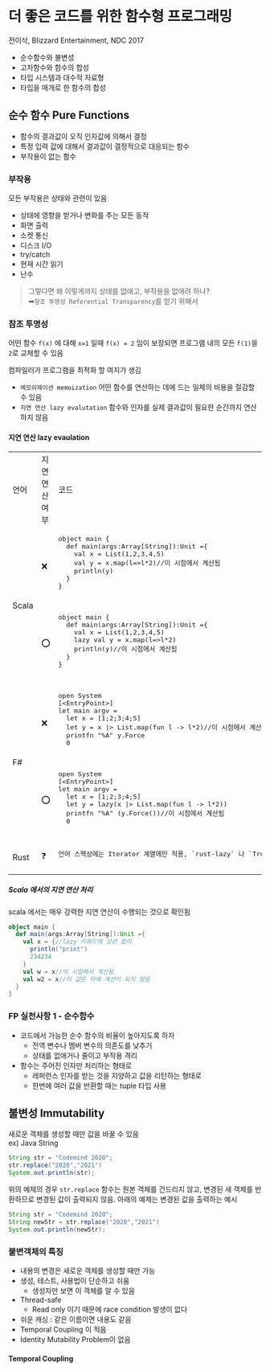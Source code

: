 # 더 좋은 코드를 위한 함수형 프로그래밍

전이삭, Blizzard Entertainment, NDC 2017

- 순수함수와 불변성
- 고차함수와 함수의 합성
- 타입 시스템과 대수적 자료형
- 타입을 매개로 한 함수의 합성

## 순수 함수 Pure Functions

- 함수의 결과값이 오직 인자값에 의해서 결정
- 특정 입력 값에 대해서 결과값이 결정적으로 대응되는 함수
- 부작용이 없는 함수

### 부작용

모든 부작용은 상태와 관련이 있음

- 상태에 영향을 받거나 변화를 주는 모든 동작
- 화면 출력
- 소켓 통신
- 디스크 I/O
- try/catch
- 현재 시간 읽기
- 난수

> 그렇다면 왜 이렇게까지 상태를 없애고, 부작용을 없애려 하나?  
> ➡`참조 투명성 Referential Transparency`를 얻기 위해서

### 참조 투명성

어떤 함수 `f(x)` 에 대해 `x=1` 일때 `f(x) = 2` 임이 보장되면 프로그램 내의 모든 `f(1)`을 `2`로 교체할 수 있음

컴파일러가 프로그램을 최적화 할 여지가 생김

- `메모이제이션 memoization` 어떤 함수를 연산하는 데에 드는 일체의 비용을 절감할 수 있음
- `지연 연산 lazy evalutation` 함수와 인자를 실제 결과값이 필요한 순간까지 연산하지 않음

#### 지연 연산 lazy evaulation

<table>
  <tr>
    <td>언어</td>
    <td>지연 연산 여부</td>
    <td>코드</td>
    <td>비고</td>
  </tr>
  <tr>
    <td rowspan=2>Scala</td>
    <td>❌</td>
    <td>
    <pre lang="scala">
object main {
  def main(args:Array[String]):Unit ={
    val x = List(1,2,3,4,5)
    val y = x.map(l=>l*2)//이 시점에서 계산됨
    println(y)
  }
}
    </pre>
    </td>
    <td></td>
  </tr>
  <tr>
    <td>⭕</td>
    <td>
    <pre lang="scala">
object main {
  def main(args:Array[String]):Unit ={
    val x = List(1,2,3,4,5)
    lazy val y = x.map(l=>l*2)
    println(y)//이 시점에서 계산됨
  }
}
    </pre>
    </td>
    <td></td>
  </tr>
  <tr>
    <td rowspan=2>F#</td>
    <td>❌</td>
    <td>
    <pre lang="fsharp">
open System
[&ltEntryPoint&gt]
let main argv = 
  let x = [1;2;3;4;5]
  let y = x |> List.map(fun l -> l*2)//이 시점에서 계산됨
  printfn "%A" y.Force
  0
    </pre>
    </td>
    <td></td>
  </tr>
  <tr>
    <td>⭕</td>
    <td>
    <pre lang="fsharp">
open System
[&ltEntryPoint&gt]
let main argv = 
  let x = [1;2;3;4;5]
  let y = lazy(x |> List.map(fun l -> l*2))
  printfn "%A" (y.Force())//이 시점에서 계산됨
  0
    </pre>
    </td>
    <td></td>
  </tr>
  <tr>
    <td >Rust</td>
    <td>❓</td>
    <td>
    <pre lang="rust">
언어 스펙상에는 Iterator 계열에만 적용, `rust-lazy` 나 `Trunk` 같은 외부 라이브러리를 통해 함수의 lazy evaluation 구현 가능
    </pre>
    </td>
    <td></td>
  </tr>
</table>

##### Scala 에서의 지연 연산 처리
scala 에서는 매우 강력한 지연 연산이 수행되는 것으로 확인됨
```scala
object main {
  def main(args:Array[String]):Unit ={
    val x = {//lazy 키워드에 상관 없이
      println("print")
      234234
    }
    val w = x//이 시점에서 계산됨
    val w2 = x//이 값은 아예 계산이 되지 않음
  }
}
```

### FP 실천사항 1 - 순수함수
- 코드에서 가능한 순수 함수의 비율이 높아지도록 하자
  - 전역 변수나 멤버 변수의 의존도를 낮추기
  - 상태를 없애거나 줄이고 부작용 격리
- 함수는 주어진 인자만 처리하는 형태로
  - 레퍼런스 인자를 받는 것을 지양하고 값을 리턴하는 형태로
  - 한번에 여러 값을 반환할 때는 tuple 타입 사용

## 불변성 Immutability
새로운 객체를 생성할 때만 값을 바꿀 수 있음  
ex) Java String
```java
String str = "Codemind 2020";
str.replace("2020","2021")
System.out.println(str);
```
위의 예제의 경우 `str.replace` 함수는 원본 객체를 건드리지 않고, 변경된 새 객체를 반환하므로 변경된 값이 출력되지 않음. 아래의 예제는 변경된 값을 출력하는 예시

```java
String str = "Codemind 2020";
String newStr = str.replace("2020","2021")
System.out.println(newStr);
```

### 불변객체의 특징
- 내용의 변경은 새로운 객체를 생성할 때만 가능
- 생성, 테스트, 사용법이 단순하고 쉬움
  - 생성자만 보면 이 객체를 알 수 있음
- Thread-safe
  - Read only 이기 때문에 race condition 발생이 없다
- 쉬운 캐싱 : 같은 이름이면 내용도 같음
- Temporal Coupling 이 적음
- Identity Mutability Problem이 없음

#### Temporal Coupling
